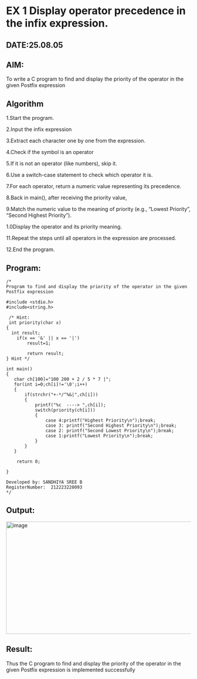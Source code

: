 # EX 1 Display operator precedence in the infix expression.
## DATE:25.08.05
## AIM:
To write a C program to find and display the priority of the operator in the given Postfix expression

## Algorithm
1.Start the program.

2.Input the infix expression 

3.Extract each character one by one from the expression.

4.Check if the symbol is an operator 

5.If it is not an operator (like numbers), skip it.


6.Use a switch-case statement to check which operator it is.

7.For each operator, return a numeric value representing its precedence.

8.Back in main(), after receiving the priority value,

9.Match the numeric value to the meaning of priority (e.g., “Lowest Priority”, “Second Highest Priority”).

1.0Display the operator and its priority meaning.

11.Repeat the steps until all operators in the expression are processed.

12.End the program. 

## Program:
```
/*
Program to find and display the priority of the operator in the given Postfix expression

#include <stdio.h>
#include<string.h>

 /* Hint:
 int priority(char x)
{
  int result;
    if(x == '&' || x == '|')
        result=1;
        
        return result;
} Hint */

int main()
{
   char ch[100]="100 200 + 2 / 5 * 7 |";
   for(int i=0;ch[i]!='\0';i++)
   {
       if(strchr("+-*/^%&|",ch[i]))
       {
           printf("%c  ----> ",ch[i]);
           switch(priority(ch[i]))
           {
               case 4:printf("Highest Priority\n");break;
               case 3: printf("Second Highest Priority\n");break;
               case 2: printf("Second Lowest Priority\n");break;
               case 1:printf("Lowest Priority\n");break;
           }
       }
   }
    
    return 0;
   
}
   
Developed by: SANDHIYA SREE B
RegisterNumber:  212223220093
*/
```

## Output:

<img width="1126" height="306" alt="image" src="https://github.com/user-attachments/assets/b671a1f1-46a1-408f-8acc-929c653391fe" />


## Result:
Thus the C program to find and display the priority of the operator in the given Postfix expression is implemented successfully
